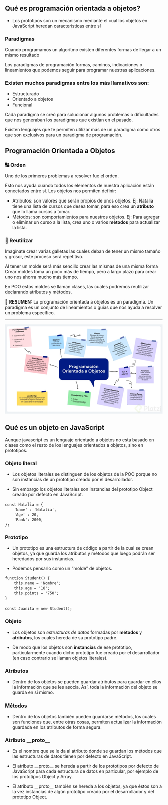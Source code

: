 ## Qué es programación orientada a objetos?

* Los prototipos son un mecanismo mediante el cual los objetos en JavaScript heredan características entre sí

### Paradigmas
Cuando programamos un algoritmo existen diferentes formas de llegar a un mismo resultado

Los paradigmas de programación formas, caminos, indicaciones o lineamientos que podemos seguir para programar nuestras aplicaciones.

### Existen muchos paradigmas entre los más llamativos son:
* Estructurado
* Orientado a objetos
* Funcional

Cada paradigma se creó para solucionar algunos problemas o dificultades que nos generaban los paradigmas que existían en el pasado.

Existen lenguajes que te permiten utilizar más de un paradigma como otros que son exclusivos para un paradigma de programación.

## Programación Orientada a Objetos

### 🔠 Orden
Uno de los primeros problemas a resolver fue el orden.

Esto nos ayuda cuando todos los elementos de nuestra aplicación están conectados entre sí.
Los objetos nos permiten definir:

* Atributos: son valores que serán propios de unos objetos. Ej: Natalia tiene una lista de cursos que desea tomar, para eso crea un **atributo** que lo llama cursos a tomar.
* Métodos: son comportamientos para nuestros objetos. Ej: Para agregar o eliminar un curso a la lista, crea uno o varios **métodos** para actualizar la lista.

### 🍪 Reutilizar
Imagínate crear varias galletas las cuales deban de tener un mismo tamaño y grosor, este proceso será repetitivo.

Al tener un molde será más sencillo crear las mismas de una misma forma
Crear moldes toma un poco más de tiempo, pero a largo plazo para crear uno nos ahorra mucho más tiempo.

En POO estos moldes se llaman clases, las cuales podremos reutilizar declarando atributos y métodos.

📌 **RESUMEN:** La programación orientada a objetos es un paradigma. Un paradigma es un conjunto de lineamientos o guías que nos ayuda a resolver un problema específico.

---

![img](img/POO-1.webp)


## Qué es un objeto en JavaScript

Aunque javascript es un lenguaje orientado a objetos no esta basado en clases como el resto de los lenguajes orientados a objetos, sino en prototipos.

### Objeto literal
* Los objetos literales se distinguen de los objetos de la POO porque no son instancias de un prototipo creado por el desarrollador.

* Sin embargo los objetos literales son instancias del prototipo Object creado por defecto en JavaScript.


```
const Natalia = {
	'Name' : 'Natalia',
	'Age' : 20,
	'Rank': 2000, 
};
```

### Prototipo
* Un prototipo es una estructura de código a partir de la cual se crean objetos, ya que guarda los atributos y métodos que luego podrán ser heredados por sus instancias.

* Podemos pensarlo como un “molde” de objetos.

```
function Student() {
	this.name = 'Nombre';
	this.age = '18';
	this.points = '750';
}

const Juanita = new Student();
```

### Objeto
* Los objetos son *estructuras de datos* formadas por **métodos** y **atributos**, los cuales hereda de su prototipo padre.

* De modo que los objetos son **instancias** de ese prototipo, particularmente cuando dicho prototipo fue creado por el desarrollador (en caso contrario se llaman objetos literales).

### Atributos

* Dentro de los objetos se pueden guardar atributos para guardar en ellos la información que se les asocia. Así, toda la información del objeto se guarda en sí mismo.

### Métodos

* Dentro de los objetos también pueden guardarse métodos, los cuales son funciones que, entre otras cosas, permiten actualizar la información guardada en los atributos de forma segura.

### Atributo **__proto\__**
* Es el nombre que se le da al atributo donde se guardan los métodos que las estructuras de datos tienen por defecto en JavaScript.

* El atributo __proto\_\_ se hereda a partir de los prototipos por defecto de JavaScript para cada estructura de datos en particular, por ejemplo de los prototipos Object y Array.

* El atributo __proto\_\_ también se hereda a los objetos, ya que éstos son a la vez instancias de algún prototipo creado por el desarrollador y del prototipo Object.

